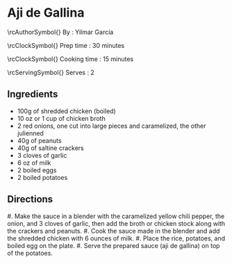 # Aji de Gallina

\rcAuthorSymbol{} By
: Yilmar García

\rcClockSymbol{} Prep time
: 30 minutes

\rcClockSymbol{} Cooking time
: 15 minutes

\rcServingSymbol{} Serves
: 2

## Ingredients

- 100g of shredded chicken (boiled)
- 10 oz or 1 cup of chicken broth
- 2 red onions, one cut into large pieces and caramelized, the other julienned
- 40g of peanuts
- 40g of saltine crackers
- 3 cloves of garlic
- 6 oz of milk
- 2 boiled eggs
- 2 boiled potatoes

## Directions

#. Make the sauce in a blender with the caramelized yellow chili pepper, the onion, and 3 cloves of garlic, then add the broth or chicken stock along with the crackers and peanuts.
#. Cook the sauce made in the blender and add the shredded chicken with 6 ounces of milk.
#. Place the rice, potatoes, and boiled egg on the plate.
#. Serve the prepared sauce (aji de gallina) on top of the potatoes.
